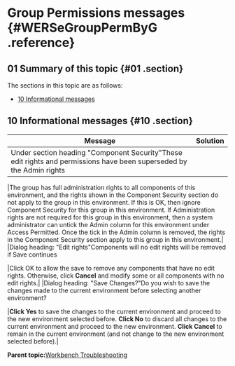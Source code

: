 # Group Permissions messages {#WERSeGroupPermByG .reference}

## 01 Summary of this topic {#01 .section}

The sections in this topic are as follows:

-   [10 Informational messages](WERSeGroupPermByG.md#10)

## 10 Informational messages {#10 .section}

|Message|Solution|
|-------|--------|
|Under section heading "Component Security"These edit rights and permissions have been superseded by the Admin rights

|The group has full administration rights to all components of this environment, and the rights shown in the Component Security section do not apply to the group in this environment. If this is OK, then ignore Component Security for this group in this environment. If Administration rights are not required for this group in this environment, then a system administrator can untick the Admin column for this environment under Access Permitted. Once the tick in the Admin column is removed, the rights in the Component Security section apply to this group in this environment.|
|Dialog heading: "Edit rights"Components will no edit rights will be removed if Save continues

|Click OK to allow the save to remove any components that have no edit rights. Otherwise, click **Cancel** and modify some or all components with no edit rights.|
|Dialog heading: "Save Changes?"Do you wish to save the changes made to the current environment before selecting another environment?

|**Click Yes** to save the changes to the current environment and proceed to the new environment selected before. **Click No** to discard all changes to the current environment and proceed to the new environment. **Click Cancel** to remain in the current environment \(and not change to the new environment selected before\).|

**Parent topic:**[Workbench Troubleshooting](../html/AAR950WETr.md)

